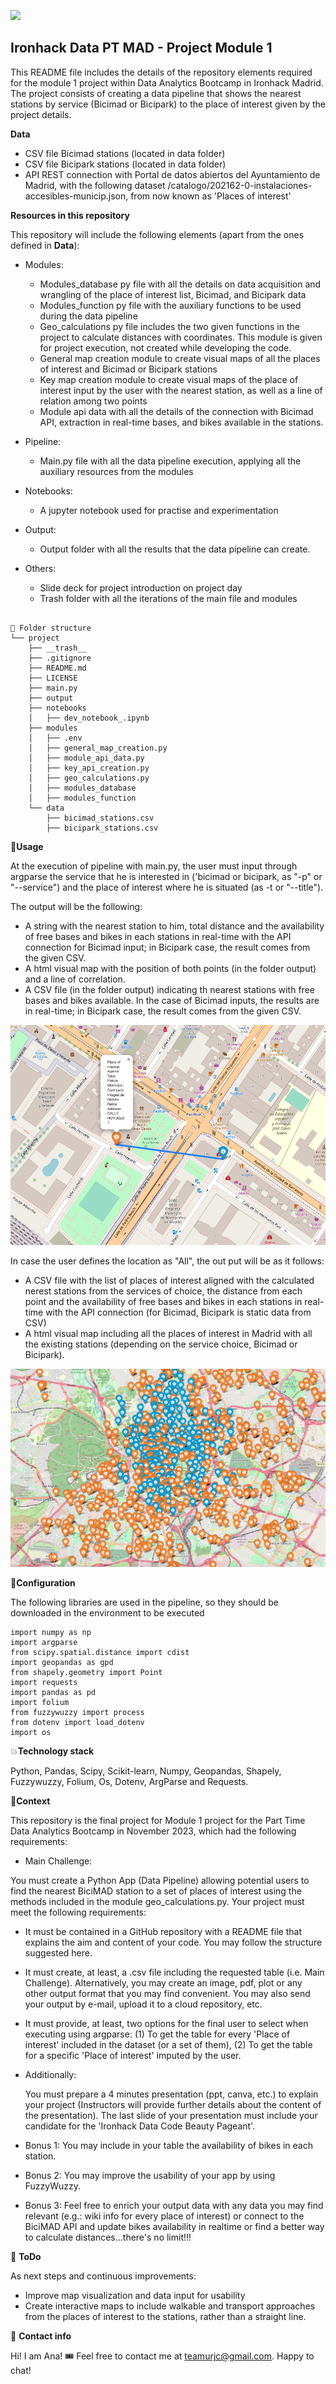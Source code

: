 <p align="left"><img src="https://cdn-images-1.medium.com/max/184/1*2GDcaeYIx_bQAZLxWM4PsQ@2x.png"></p>

## **Ironhack Data PT MAD - Project Module 1**

This README file includes the details of the repository elements required for the module 1 project within Data Analytics Bootcamp in Ironhack Madrid.
The project consists of creating a data pipeline that shows the nearest stations by service (Bicimad or Bicipark) to the place of interest given by the project details. 

**Data**

- CSV file Bicimad stations (located in data folder)
- CSV file Bicipark stations (located in data folder)
- API REST connection with Portal de datos abiertos del Ayuntamiento de Madrid, with the following dataset /catalogo/202162-0-instalaciones-accesibles-municip.json, from now known as 'Places of interest'

**Resources in this repository**

This repository will include the following elements (apart from the ones defined in **Data**): 

- Modules:

    - Modules_database py file with all the details on data acquisition and wrangling of the place of interest list, Bicimad, and Bicipark data
    - Modules_function py file with the auxiliary functions to be used during the data pipeline
    - Geo_calculations py file includes the two given functions in the project to calculate distances with coordinates. This module is given for project execution, not created while developing the code.
    - General map creation module to create visual maps of all the places of interest and Bicimad or Bicipark stations
    - Key map creation module to create visual maps of the place of interest input by the user with the nearest station, as well as a line of relation among two points
    - Module api data with all the details of the connection with Bicimad API, extraction in real-time bases, and bikes available in the stations.
      
- Pipeline:

    - Main.py file with all the data pipeline execution, applying all the auxiliary resources from the modules
      
- Notebooks: 

    - A jupyter notebook used for practise and experimentation
      
- Output:
  
    - Output folder with all the results that the data pipeline can create.

- Others:

    - Slide deck for project introduction on project day
    - Trash folder with all the iterations of the main file and modules
```

📁 Folder structure
└── project
    ├── __trash__
    ├── .gitignore
    ├── README.md
    ├── LICENSE
    ├── main.py
    ├── output
    ├── notebooks
    │   ├── dev_notebook_.ipynb
    ├── modules
    │   ├── .env
    │   ├── general_map_creation.py
    │   ├── module_api_data.py
    │   ├── key_api_creation.py
    │   ├── geo_calculations.py
    │   ├── modules_database
    │   ├── modules_function
    └── data
        ├── bicimad_stations.csv
        ├── bicipark_stations.csv

```

🥤**Usage**

At the execution of pipeline with main.py, the user must input through argparse the service that he is interested in ('bicimad or bicipark, as "-p" or "--service") and the place of interest where he is situated (as -t or "--title"). 

The output will be the following: 

- A string with the nearest station to him, total distance and the availability of free bases and bikes in each stations in real-time with the API connection for Bicimad input; in Bicipark case, the result comes from the given CSV.
- A html visual map with the position of both points (in the folder output) and a line of correlation.
- A CSV file (in the folder output) indicating th nearest stations with free bases and bikes available. In the case of Bicimad inputs, the results are in real-time; in Bicipark case, the result comes from the given CSV.

![Map](/_trash_/Keymap.png)

In case the user defines the location as "All", the out put will be as it follows: 

- A CSV file with the list of places of interest aligned with the calculated nerest stations from the services of choice,  the distance from each point and the availability of free bases and bikes in each stations in real-time with the API connection (for Bicimad, Bicipark is static data from CSV)
- A html visual map including all the places of interest in Madrid with all the existing stations (depending on the service choice, Bicimad or Bicipark).

![Map](/_trash_/Completemap.png)

🔧**Configuration**

The following libraries are used in the pipeline, so they should be downloaded in the environment to be executed

```
import numpy as np
import argparse
from scipy.spatial.distance import cdist
import geopandas as gpd
from shapely.geometry import Point
import requests
import pandas as pd 
import folium 
from fuzzywuzzy import process
from dotenv import load_dotenv
import os
```

💥**Technology stack**

Python, Pandas, Scipy, Scikit-learn, Numpy, Geopandas, Shapely, Fuzzywuzzy, Folium, Os, Dotenv, ArgParse and Requests.

👀**Context**

This repository is the final project for Module 1 project for the Part Time Data Analytics Bootcamp in November 2023, which had the following requirements: 

- Main Challenge:

You must create a Python App (Data Pipeline) allowing potential users to find the nearest BiciMAD station to a set of places of interest using the methods included in the module geo_calculations.py.
Your project must meet the following requirements:

- It must be contained in a GitHub repository with a README file that explains the aim and content of your code. You may follow the structure suggested here.

- It must create, at least, a .csv file including the requested table (i.e. Main Challenge). Alternatively, you may create an image, pdf, plot or any other output format that you may find convenient. You may also send your output by e-mail, upload it to a cloud repository, etc.

- It must provide, at least, two options for the final user to select when executing using argparse: (1) To get the table for every 'Place of interest' included in the dataset (or a set of them), (2) To get the table for a specific 'Place of interest' imputed by the user.

- Additionally:

    You must prepare a 4 minutes presentation (ppt, canva, etc.) to explain your project (Instructors will provide further details about the content of the presentation). The last slide of your presentation must include your candidate for the 'Ironhack Data Code Beauty Pageant'.

- Bonus 1:
You may include in your table the availability of bikes in each station.

- Bonus 2:
You may improve the usability of your app by using FuzzyWuzzy.

- Bonus 3:
Feel free to enrich your output data with any data you may find relevant (e.g.: wiki info for every place of interest) or connect to the BiciMAD API and update bikes availability in realtime or find a better way to calculate distances...there's no limit!!!

💩 **ToDo**

As next steps and continuous improvements: 

- Improve map visualization and data input for usability 
- Create interactive maps to include walkable and transport approaches from the places of interest to the stations, rather than a straight line.


💌 **Contact info**

Hi! I am Ana! 🎟
Feel free to contact me at teamurjc@gmail.com. Happy to chat!
